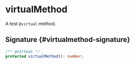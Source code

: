 
# virtualMethod

A test `@virtual` method.

## Signature {#virtualmethod-signature}

```typescript
/** @virtual */
protected virtualMethod(): number;
```
